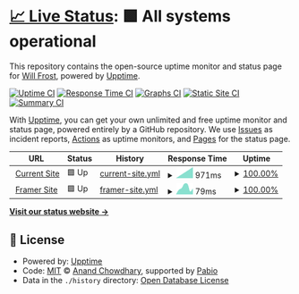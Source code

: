 # [📈 Live Status](https://Frostist.github.io/britalianuptime): <!--live status--> **🟩 All systems operational**

This repository contains the open-source uptime monitor and status page for [Will Frost](WillFrost.co.za), powered by [Upptime](https://github.com/upptime/upptime).

[![Uptime CI](https://github.com/Frostist/britalianuptime/workflows/Uptime%20CI/badge.svg)](https://github.com/Frostist/britalianuptime/actions?query=workflow%3A%22Uptime+CI%22)
[![Response Time CI](https://github.com/Frostist/britalianuptime/workflows/Response%20Time%20CI/badge.svg)](https://github.com/Frostist/britalianuptime/actions?query=workflow%3A%22Response+Time+CI%22)
[![Graphs CI](https://github.com/Frostist/britalianuptime/workflows/Graphs%20CI/badge.svg)](https://github.com/Frostist/britalianuptime/actions?query=workflow%3A%22Graphs+CI%22)
[![Static Site CI](https://github.com/Frostist/britalianuptime/workflows/Static%20Site%20CI/badge.svg)](https://github.com/Frostist/britalianuptime/actions?query=workflow%3A%22Static+Site+CI%22)
[![Summary CI](https://github.com/Frostist/britalianuptime/workflows/Summary%20CI/badge.svg)](https://github.com/Frostist/britalianuptime/actions?query=workflow%3A%22Summary+CI%22)

With [Upptime](https://upptime.js.org), you can get your own unlimited and free uptime monitor and status page, powered entirely by a GitHub repository. We use [Issues](https://github.com/Frostist/britalianuptime/issues) as incident reports, [Actions](https://github.com/Frostist/britalianuptime/actions) as uptime monitors, and [Pages](https://Frostist.github.io/britalianuptime) for the status page.

<!--start: status pages-->
<!-- This summary is generated by Upptime (https://github.com/upptime/upptime) -->
<!-- Do not edit this manually, your changes will be overwritten -->
<!-- prettier-ignore -->
| URL | Status | History | Response Time | Uptime |
| --- | ------ | ------- | ------------- | ------ |
| <img alt="" src="https://icons.duckduckgo.com/ip3/www.perffingroup.com.ico" height="13"> [Current Site](https://www.perffingroup.com) | 🟩 Up | [current-site.yml](https://github.com/Frostist/britalianuptime/commits/HEAD/history/current-site.yml) | <details><summary><img alt="Response time graph" src="./graphs/current-site/response-time-week.png" height="20"> 971ms</summary><br><a href="https://Frostist.github.io/britalianuptime/history/current-site"><img alt="Response time 971" src="https://img.shields.io/endpoint?url=https%3A%2F%2Fraw.githubusercontent.com%2FFrostist%2Fbritalianuptime%2FHEAD%2Fapi%2Fcurrent-site%2Fresponse-time.json"></a><br><a href="https://Frostist.github.io/britalianuptime/history/current-site"><img alt="24-hour response time 971" src="https://img.shields.io/endpoint?url=https%3A%2F%2Fraw.githubusercontent.com%2FFrostist%2Fbritalianuptime%2FHEAD%2Fapi%2Fcurrent-site%2Fresponse-time-day.json"></a><br><a href="https://Frostist.github.io/britalianuptime/history/current-site"><img alt="7-day response time 971" src="https://img.shields.io/endpoint?url=https%3A%2F%2Fraw.githubusercontent.com%2FFrostist%2Fbritalianuptime%2FHEAD%2Fapi%2Fcurrent-site%2Fresponse-time-week.json"></a><br><a href="https://Frostist.github.io/britalianuptime/history/current-site"><img alt="30-day response time 971" src="https://img.shields.io/endpoint?url=https%3A%2F%2Fraw.githubusercontent.com%2FFrostist%2Fbritalianuptime%2FHEAD%2Fapi%2Fcurrent-site%2Fresponse-time-month.json"></a><br><a href="https://Frostist.github.io/britalianuptime/history/current-site"><img alt="1-year response time 971" src="https://img.shields.io/endpoint?url=https%3A%2F%2Fraw.githubusercontent.com%2FFrostist%2Fbritalianuptime%2FHEAD%2Fapi%2Fcurrent-site%2Fresponse-time-year.json"></a></details> | <details><summary><a href="https://Frostist.github.io/britalianuptime/history/current-site">100.00%</a></summary><a href="https://Frostist.github.io/britalianuptime/history/current-site"><img alt="All-time uptime 100.00%" src="https://img.shields.io/endpoint?url=https%3A%2F%2Fraw.githubusercontent.com%2FFrostist%2Fbritalianuptime%2FHEAD%2Fapi%2Fcurrent-site%2Fuptime.json"></a><br><a href="https://Frostist.github.io/britalianuptime/history/current-site"><img alt="24-hour uptime 100.00%" src="https://img.shields.io/endpoint?url=https%3A%2F%2Fraw.githubusercontent.com%2FFrostist%2Fbritalianuptime%2FHEAD%2Fapi%2Fcurrent-site%2Fuptime-day.json"></a><br><a href="https://Frostist.github.io/britalianuptime/history/current-site"><img alt="7-day uptime 100.00%" src="https://img.shields.io/endpoint?url=https%3A%2F%2Fraw.githubusercontent.com%2FFrostist%2Fbritalianuptime%2FHEAD%2Fapi%2Fcurrent-site%2Fuptime-week.json"></a><br><a href="https://Frostist.github.io/britalianuptime/history/current-site"><img alt="30-day uptime 100.00%" src="https://img.shields.io/endpoint?url=https%3A%2F%2Fraw.githubusercontent.com%2FFrostist%2Fbritalianuptime%2FHEAD%2Fapi%2Fcurrent-site%2Fuptime-month.json"></a><br><a href="https://Frostist.github.io/britalianuptime/history/current-site"><img alt="1-year uptime 100.00%" src="https://img.shields.io/endpoint?url=https%3A%2F%2Fraw.githubusercontent.com%2FFrostist%2Fbritalianuptime%2FHEAD%2Fapi%2Fcurrent-site%2Fuptime-year.json"></a></details>
| <img alt="" src="https://icons.duckduckgo.com/ip3/perffingroup.framer.website.ico" height="13"> [Framer Site](https://perffingroup.framer.website) | 🟩 Up | [framer-site.yml](https://github.com/Frostist/britalianuptime/commits/HEAD/history/framer-site.yml) | <details><summary><img alt="Response time graph" src="./graphs/framer-site/response-time-week.png" height="20"> 79ms</summary><br><a href="https://Frostist.github.io/britalianuptime/history/framer-site"><img alt="Response time 79" src="https://img.shields.io/endpoint?url=https%3A%2F%2Fraw.githubusercontent.com%2FFrostist%2Fbritalianuptime%2FHEAD%2Fapi%2Fframer-site%2Fresponse-time.json"></a><br><a href="https://Frostist.github.io/britalianuptime/history/framer-site"><img alt="24-hour response time 79" src="https://img.shields.io/endpoint?url=https%3A%2F%2Fraw.githubusercontent.com%2FFrostist%2Fbritalianuptime%2FHEAD%2Fapi%2Fframer-site%2Fresponse-time-day.json"></a><br><a href="https://Frostist.github.io/britalianuptime/history/framer-site"><img alt="7-day response time 79" src="https://img.shields.io/endpoint?url=https%3A%2F%2Fraw.githubusercontent.com%2FFrostist%2Fbritalianuptime%2FHEAD%2Fapi%2Fframer-site%2Fresponse-time-week.json"></a><br><a href="https://Frostist.github.io/britalianuptime/history/framer-site"><img alt="30-day response time 79" src="https://img.shields.io/endpoint?url=https%3A%2F%2Fraw.githubusercontent.com%2FFrostist%2Fbritalianuptime%2FHEAD%2Fapi%2Fframer-site%2Fresponse-time-month.json"></a><br><a href="https://Frostist.github.io/britalianuptime/history/framer-site"><img alt="1-year response time 79" src="https://img.shields.io/endpoint?url=https%3A%2F%2Fraw.githubusercontent.com%2FFrostist%2Fbritalianuptime%2FHEAD%2Fapi%2Fframer-site%2Fresponse-time-year.json"></a></details> | <details><summary><a href="https://Frostist.github.io/britalianuptime/history/framer-site">100.00%</a></summary><a href="https://Frostist.github.io/britalianuptime/history/framer-site"><img alt="All-time uptime 100.00%" src="https://img.shields.io/endpoint?url=https%3A%2F%2Fraw.githubusercontent.com%2FFrostist%2Fbritalianuptime%2FHEAD%2Fapi%2Fframer-site%2Fuptime.json"></a><br><a href="https://Frostist.github.io/britalianuptime/history/framer-site"><img alt="24-hour uptime 100.00%" src="https://img.shields.io/endpoint?url=https%3A%2F%2Fraw.githubusercontent.com%2FFrostist%2Fbritalianuptime%2FHEAD%2Fapi%2Fframer-site%2Fuptime-day.json"></a><br><a href="https://Frostist.github.io/britalianuptime/history/framer-site"><img alt="7-day uptime 100.00%" src="https://img.shields.io/endpoint?url=https%3A%2F%2Fraw.githubusercontent.com%2FFrostist%2Fbritalianuptime%2FHEAD%2Fapi%2Fframer-site%2Fuptime-week.json"></a><br><a href="https://Frostist.github.io/britalianuptime/history/framer-site"><img alt="30-day uptime 100.00%" src="https://img.shields.io/endpoint?url=https%3A%2F%2Fraw.githubusercontent.com%2FFrostist%2Fbritalianuptime%2FHEAD%2Fapi%2Fframer-site%2Fuptime-month.json"></a><br><a href="https://Frostist.github.io/britalianuptime/history/framer-site"><img alt="1-year uptime 100.00%" src="https://img.shields.io/endpoint?url=https%3A%2F%2Fraw.githubusercontent.com%2FFrostist%2Fbritalianuptime%2FHEAD%2Fapi%2Fframer-site%2Fuptime-year.json"></a></details>

<!--end: status pages-->

[**Visit our status website →**](https://Frostist.github.io/britalianuptime)

## 📄 License

- Powered by: [Upptime](https://github.com/upptime/upptime)
- Code: [MIT](./LICENSE) © [Anand Chowdhary](https://anandchowdhary.com), supported by [Pabio](https://pabio.com)
- Data in the `./history` directory: [Open Database License](https://opendatacommons.org/licenses/odbl/1-0/)
